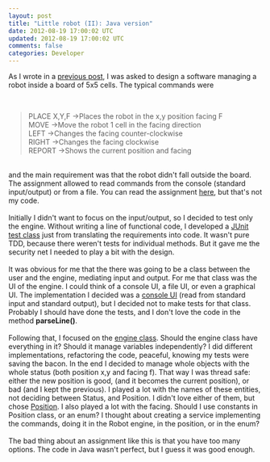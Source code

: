 ```yaml
---
layout: post
title: "Little robot (II): Java version"
date: 2012-08-19 17:00:02 UTC
updated: 2012-08-19 17:00:02 UTC
comments: false
categories: Developer
---
```


As I wrote in a <a href="http://gonfva.blogspot.com/2012/08/little-robot-i.html" target="_blank">previous post</a>, I was asked to&nbsp;design a software managing a robot inside a board of 5x5 cells. The typical commands were<br /><div><br /><div style="text-align: left;"><blockquote class="tr_bq">PLACE X,Y,F -&gt;Places the robot in the x,y position facing F<br />MOVE -&gt;Move the robot 1 cell in the facing direction<br />LEFT -&gt;Changes the facing&nbsp;counter-clockwise<br />RIGHT -&gt;Changes the facing clockwise<br />REPORT -&gt;Shows the current position and facing</blockquote></div><br />and the main requirement was that the robot didn't fall outside the board. The assignment allowed to read commands from the console (standard input/output) or from a file. You can read the assignment <a href="https://github.com/alexwibowo/Robot/blob/master/README" target="_blank">here</a>, but that's not my code.
<br /><br />
Initially I didn't want to focus on the input/output, so I decided to test only the engine. Without writing a line of functional code, I developed a <a href="https://github.com/gonfva/assignments/blob/master/gfvRobotJava/test/gfv/robot/RobotTest.java" target="_blank">JUnit test class</a> just from translating the requirements into code. It wasn't pure TDD, because there weren't tests for individual methods. But it gave me the security net I needed to play a bit with the design.
<br /><br />
It was obvious for me that the there was going to be a class between the user and the engine, mediating input and output. For me that class was the UI of the engine. I could think of a console UI, a file UI, or even a graphical UI. The implementation I decided was a <a href="https://github.com/gonfva/assignments/blob/master/gfvRobotJava/src/gfv/robot/RobotConsoleUI.java" target="_blank">console UI</a> (read from standard input and standard output), but I decided not to make tests for that class. Probably I should have done the tests, and I don't love the code in the method <b>parseLine()</b>.
<br /><br />
Following that, I focused on the <a href="https://github.com/gonfva/assignments/blob/master/gfvRobotJava/src/gfv/robot/Robot.java" target="_blank">engine class</a>. Should the engine class have everything in it? Should it manage variables independently? I did different implementations, refactoring the code, peaceful, knowing my tests were saving the bacon. In the end I decided to manage whole objects with the whole status (both position x,y and facing f). That way I was thread safe: either the new position is good, (and it becomes the current position), or bad (and I kept the previous). I played a lot with the names of these entities, not deciding between Status, and Position. I didn't love either of them, but chose <a href="https://github.com/gonfva/assignments/blob/master/gfvRobotJava/src/gfv/robot/Position.java" target="_blank">Position</a>. I also played a lot with the facing. Should I use constants in Position class, or an enum?&nbsp;I thought about creating a service implementing the commands, doing it in the Robot engine, in the position, or in the enum?
<br /><br />
The bad thing about an assignment like this is that you have too many options. The code in Java wasn't perfect, but I guess it was good enough.
<br /><br />
<br /></div>
